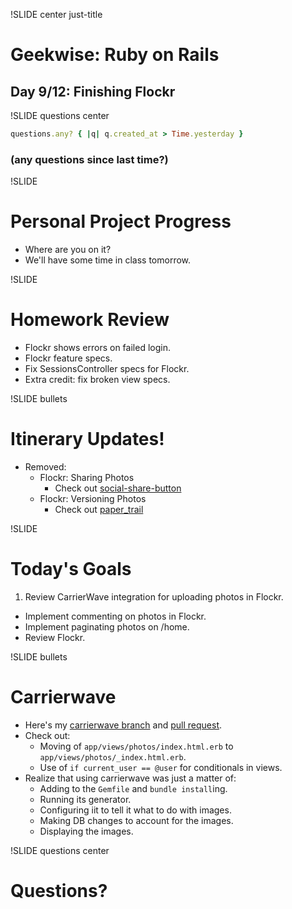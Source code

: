 !SLIDE center just-title
# Geekwise: Ruby on Rails

## Day 9/12: Finishing Flockr


!SLIDE questions center

```ruby
questions.any? { |q| q.created_at > Time.yesterday }
```

### (any questions since last time?)


!SLIDE
# Personal Project Progress

* Where are you on it?
* We'll have some time in class tomorrow.



!SLIDE
# Homework Review

* Flockr shows errors on failed login.
* Flockr feature specs.
* Fix SessionsController specs for Flockr.
* Extra credit: fix broken view specs.


!SLIDE bullets
# Itinerary Updates!

* Removed:
    * Flockr: Sharing Photos
        * Check out [social-share-button](https://github.com/huacnlee/social-share-button)
    * Flockr: Versioning Photos
        * Check out [paper_trail](https://github.com/airblade/paper_trail)


!SLIDE
# Today's Goals

1. Review CarrierWave integration for uploading photos in Flockr.
+ Implement commenting on photos in Flockr.
+ Implement paginating photos on /home.
+ Review Flockr.


!SLIDE bullets
# Carrierwave

* Here's my [carrierwave branch](https://github.com/turboladen/flockr/tree/carrierwave)
  and [pull request](https://github.com/turboladen/flockr/pull/3/files).
* Check out:
    * Moving of `app/views/photos/index.html.erb` to `app/views/photos/_index.html.erb`.
    * Use of `if current_user == @user` for conditionals in views.
* Realize that using carrierwave was just a matter of:
    * Adding to the `Gemfile` and `bundle install`ing.
    * Running its generator.
    * Configuring iit to tell it what to do with images.
    * Making DB changes to account for the images.
    * Displaying the images.



!SLIDE questions center

# Questions?
